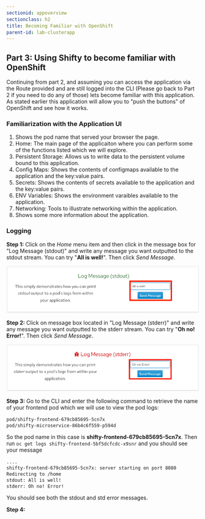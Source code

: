```yaml
---
sectionid: appoverview
sectionclass: h2
title: Becoming Familiar with OpenShift
parent-id: lab-clusterapp
---
```


## Part 3: Using Shifty to become familiar with OpenShift


Continuing from part 2, and assuming you can access the application via the Route provided and are still logged into the CLI (Please go back to Part 2 if you need to do any of those) lets become familiar with this application.  As stated earlier this application will allow you to "push the buttons" of OpenShift and see how it works.

### Familiarization with the Application UI
  1. Shows the pod name that served your browser the page.
  2. Home: The main page of the applicaiton where you can perform some of the functions listed which we will explore.
  3. Persistent Storage:  Allows us to write data to the persistent volume bound to this application.
  4. Config Maps:  Shows the contents of configmaps available to the application and the key:value pairs.
  5. Secrets: Shows the contents of secrets available to the application and the key:value pairs.
  6. ENV Variables: Shows the environment varaibles available to the application.
  7. Networking: Tools to illustrate networking within the application.
  8. Shows some more information about the application.

### Logging

**Step 1:** Click on the *Home* menu item and then click in the message box for "Log Message (stdout)" and write any message you want outputted to the stdout stream.  You can try "**All is well!**".  Then click *Send Message*.

![Logging stdout](/media/managedlab/8-shifty-stdout.png)

**Step 2:** Click on message box located in "Log Message (stderr)" and write any message you want outputted to the stderr stream. You can try "**Oh no! Error!**".  Then click *Send Message*.

![Logging stderr](/media/managedlab/9-shifty-stderr.png)

**Step 3:** Go to the CLI and enter the following command to retrieve the name of your frontend pod which we will use to view the pod logs:

```[okashi@ok-vm ~]# oc get pods -o name
pod/shifty-frontend-679cb85695-5cn7x
pod/shifty-microservice-86b4c6f559-p594d
```

So the pod name in this case is **shifty-frontend-679cb85695-5cn7x**.  Then run `oc get logs shifty-frontend-5bf5dcfcdc-x9snr` and you should see your message

```[okashi@ok-vm Shifty]# oc logs shifty-frontend-679cb85695-5cn7x
....
shifty-frontend-679cb85695-5cn7x: server starting on port 8080
Redirecting to /home
stdout: All is well!
stderr: Oh no! Error!
```

You should see both the stdout and std error messages.



**Step 4:** 
